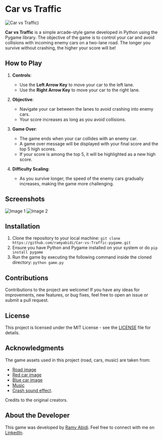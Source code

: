 # Car vs Traffic

![Car vs Traffic](https://i.ibb.co/mBMJJMR/Screenshot-from-2023-07-29-20-27-23.png))

**Car vs Traffic** is a simple arcade-style game developed in Python using the Pygame library. The objective of the game is to control your car and avoid collisions with incoming enemy cars on a two-lane road. The longer you survive without crashing, the higher your score will be!

## How to Play

1. **Controls**:
   - Use the **Left Arrow Key** to move your car to the left lane.
   - Use the **Right Arrow Key** to move your car to the right lane.

2. **Objective**:
   - Navigate your car between the lanes to avoid crashing into enemy cars.
   - Your score increases as long as you avoid collisions.

3. **Game Over**:
   - The game ends when your car collides with an enemy car.
   - A game over message will be displayed with your final score and the top 5 high scores.
   - If your score is among the top 5, it will be highlighted as a new high score.

4. **Difficulty Scaling**:
   - As you survive longer, the speed of the enemy cars gradually increases, making the game more challenging.

## Screenshots

![Image 1](https://i.ibb.co/w7ZZJjF/Screenshot-from-2023-07-29-20-02-50.png)
![Image 2](https://i.ibb.co/cTmnBnS/Screenshot-from-2023-07-29-20-20-37.png)


## Installation

1. Clone the repository to your local machine:
`git clone https://github.com/ramyabidi/Car-vs-Traffic-pygame.git`
2. Ensure you have Python and Pygame installed on your system or do `pip install pygame`
3. Run the game by executing the following command inside the cloned directory: `python game.py`


## Contributions

Contributions to the project are welcome! If you have any ideas for improvements, new features, or bug fixes, feel free to open an issue or submit a pull request.

## License

This project is licensed under the MIT License - see the [LICENSE](LICENSE) file for details.

## Acknowledgments

The game assets used in this project (road, cars, music) are taken from:
- [Road image](https://opengameart.org/content/road-for-2d-games)
- [Red car image](https://www.iconspng.com/image/40843/pixel-car-red-front)
- [Blue car image](https://pixelartmaker.com/art/906c806b7bba0cb)
- [Music](https://artlist.io/sfx/track/116514/retro-beeps---8bit-negative-alert)
- [Crash sound effect](https://artlist.io/sfx/track/116514/retro-beeps---8bit-negative-alert).

Credits to the original creators.

## About the Developer

This game was developed by [Ramy Abidi](https://github.com/ramyabidi). Feel free to connect with me on [LinkedIn](https://linkedin.com/in/ramyabidi).

